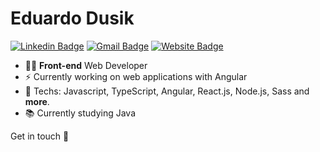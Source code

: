 # Eduardo Dusik

[![Linkedin Badge](https://img.shields.io/badge/-LinkedIn-79C0F2?style=flat-square&logo=Linkedin&logoColor=white&link=https://www.linkedin.com/in/eduardo-dos-santos-dusik-095100120/)](https://www.linkedin.com/in/eduardo-dos-santos-dusik-095100120/)
[![Gmail Badge](https://img.shields.io/badge/-Gmail-79C0F2?style=flat-square&logo=Gmail&logoColor=white&link=mailto:eduardodusik@gmail.com)](mailto:eduardodusik@gmail.com)
[![Website Badge](https://img.shields.io/website-up-down-green-red/http/shields.io.svg?style=flat-square&color-79C0F2)](https://portfolio-eduardo-dusik.herokuapp.com/)

- :man_technologist: **Front-end** Web Developer
- :zap: Currently working on web applications with Angular
- :rocket: Techs: Javascript, TypeScript, Angular, React.js, Node.js, Sass and **more**.
- :books: Currently studying Java

Get in touch :wave:
